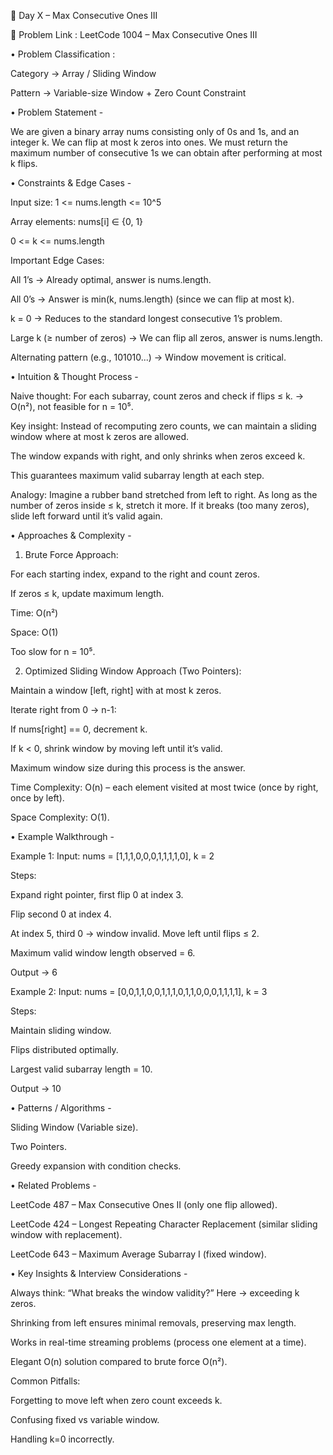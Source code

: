 📘 Day X – Max Consecutive Ones III

🔗 Problem Link : LeetCode 1004 – Max Consecutive Ones III

• Problem Classification :

Category → Array / Sliding Window

Pattern → Variable-size Window + Zero Count Constraint

• Problem Statement -

We are given a binary array nums consisting only of 0s and 1s, and an integer k.
We can flip at most k zeros into ones.
We must return the maximum number of consecutive 1s we can obtain after performing at most k flips.

• Constraints & Edge Cases -

Input size: 1 <= nums.length <= 10^5

Array elements: nums[i] ∈ {0, 1}

0 <= k <= nums.length

Important Edge Cases:

All 1’s → Already optimal, answer is nums.length.

All 0’s → Answer is min(k, nums.length) (since we can flip at most k).

k = 0 → Reduces to the standard longest consecutive 1’s problem.

Large k (≥ number of zeros) → We can flip all zeros, answer is nums.length.

Alternating pattern (e.g., 101010...) → Window movement is critical.

• Intuition & Thought Process -

Naive thought: For each subarray, count zeros and check if flips ≤ k. → O(n²), not feasible for n = 10⁵.

Key insight: Instead of recomputing zero counts, we can maintain a sliding window where at most k zeros are allowed.

The window expands with right, and only shrinks when zeros exceed k.

This guarantees maximum valid subarray length at each step.

Analogy: Imagine a rubber band stretched from left to right. As long as the number of zeros inside ≤ k, stretch it more. If it breaks (too many zeros), slide left forward until it’s valid again.

• Approaches & Complexity -

1. Brute Force Approach:

For each starting index, expand to the right and count zeros.

If zeros ≤ k, update maximum length.

Time: O(n²)

Space: O(1)

Too slow for n = 10⁵.

2. Optimized Sliding Window Approach (Two Pointers):

Maintain a window [left, right] with at most k zeros.

Iterate right from 0 → n-1:

If nums[right] == 0, decrement k.

If k < 0, shrink window by moving left until it’s valid.

Maximum window size during this process is the answer.

Time Complexity: O(n) – each element visited at most twice (once by right, once by left).

Space Complexity: O(1).

• Example Walkthrough -

Example 1:
Input: nums = [1,1,1,0,0,0,1,1,1,1,0], k = 2

Steps:

Expand right pointer, first flip 0 at index 3.

Flip second 0 at index 4.

At index 5, third 0 → window invalid. Move left until flips ≤ 2.

Maximum valid window length observed = 6.

Output → 6

Example 2:
Input:
nums = [0,0,1,1,0,0,1,1,1,0,1,1,0,0,0,1,1,1,1], k = 3

Steps:

Maintain sliding window.

Flips distributed optimally.

Largest valid subarray length = 10.

Output → 10

• Patterns / Algorithms -

Sliding Window (Variable size).

Two Pointers.

Greedy expansion with condition checks.

• Related Problems -

LeetCode 487 – Max Consecutive Ones II (only one flip allowed).

LeetCode 424 – Longest Repeating Character Replacement (similar sliding window with replacement).

LeetCode 643 – Maximum Average Subarray I (fixed window).

• Key Insights & Interview Considerations -

Always think: “What breaks the window validity?” Here → exceeding k zeros.

Shrinking from left ensures minimal removals, preserving max length.

Works in real-time streaming problems (process one element at a time).

Elegant O(n) solution compared to brute force O(n²).


Common Pitfalls:

Forgetting to move left when zero count exceeds k.

Confusing fixed vs variable window.

Handling k=0 incorrectly.